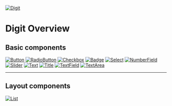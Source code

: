 [![Digit](assets/images/icon.png)](assets/images)

# Digit Overview

## Basic components

[![Button](../ui/button.reel/screenshot.png)](../ui/button.reel)
[![RadioButton](../ui/radio-button.reel/screenshot.png)](../ui/radio-button.reel)
[![Checkbox](../ui/checkbox.reel/screenshot.png)](../ui/checkbox.reel)
[![Badge](../ui/badge.reel/screenshot.png)](../ui/badge.reel)
[![Select](../ui/select.reel/screenshot.png)](../ui/select.reel)
[![NumberField](../ui/number-field.reel/screenshot.png)](../ui/number-field.reel)
[![Slider](../ui/slider.reel/screenshot.png)](../ui/slider.reel)
[![Text](../ui/text.reel/screenshot.png)](../ui/text.reel)
[![Title](../ui/title.reel/screenshot.png)](../ui/title.reel)
[![TextField](../ui/text-field.reel/screenshot.png)](../ui/text-field.reel)
[![TextArea](../ui/text-area.reel/screenshot.png)](../ui/text-area.reel)

------

## Layout components

[![List](../ui/list.reel/screenshot.png)](../ui/list.reel)